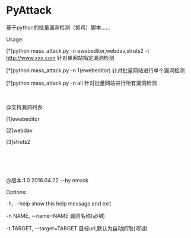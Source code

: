# PyAttack

基于python的批量漏洞检测（抓鸡）脚本......

Usage:

[*]python  mass_attack.py -n ewebeditor,webdav,struts2 -t http://www.xxx.com    针对单网站指定漏洞检测


[*]python  mass_attack.py -n 1(ewebeditor)  针对批量网站进行单个漏洞检测


[*]python  mass_attack.py -n all    针对批量网站进行所有漏洞检测

</br>

@支持漏洞列表:

[1]ewebeditor

[2]webdav

[3]struts2
</br></br></br></br></br></br>
@版本:1.0  2016.04.22   --by  nmask

Options:

  -h, --help                    show this help message and exit
  
  -n NAME, --name=NAME          漏洞名称(*必填*)
  
  -t TARGET, --target=TARGET    目标url,默认为自动抓取(*可选*)

